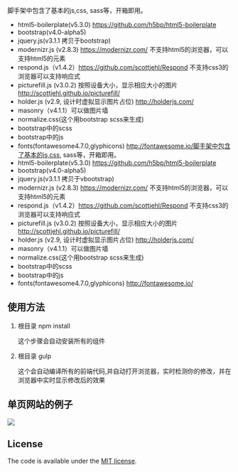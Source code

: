 脚手架中包含了基本的js,css, sass等，开箱即用。

* html5-boilerplate(v5.3.0)  https://github.com/h5bp/html5-boilerplate
* bootstrap(v4.0-alpha5)
* jquery.js(v3.1.1 拷贝于bootstrap)
* modernizr.js (v2.8.3)   https://modernizr.com/  不支持html5的浏览器，可以支持html5的元素
* respond.js（v1.4.2）https://github.com/scottjehl/Respond 不支持css3的浏览器可以支持响应式
* picturefill.js (v3.0.2) 按照设备大小，显示相应大小的图片 http://scottjehl.github.io/picturefill/
* holder.js (v2.9, 设计时虚拟显示图片占位) http://holderjs.com/
* masonry（v4.1.1）可以做图片墙
* normalize.css(这个用bootstrap scss来生成)
* bootstrap中的scss
* bootstrap中的js
* fonts(fontawesome4.7.0,glyphicons)  http://fontawesome.io/脚手架中包含了基本的js,css, sass等，开箱即用。
* html5-boilerplate(v5.3.0)  https://github.com/h5bp/html5-boilerplate
* bootstrap(v4.0-alpha5)
* jquery.js(v3.1.1 拷贝于vbootstrap)
* modernizr.js (v2.8.3)   https://modernizr.com/  不支持html5的浏览器，可以支持html5的元素
* respond.js（v1.4.2）https://github.com/scottjehl/Respond 不支持css3的浏览器可以支持响应式
* picturefill.js (v3.0.2) 按照设备大小，显示相应大小的图片 http://scottjehl.github.io/picturefill/
* holder.js (v2.9, 设计时虚拟显示图片占位) http://holderjs.com/
* masonry（v4.1.1）可以做图片墙
* normalize.css(这个用bootstrap scss来生成)
* bootstrap中的scss
* bootstrap中的js
* fonts(fontawesome4.7.0,glyphicons)  http://fontawesome.io/

## 使用方法
1. 根目录 npm install

    这个步骤会自动安装所有的组件

2. 根目录 gulp

    这个会自动编译所有的前端代码,并自动打开浏览器，实时检测你的修改，并在浏览器中实时显示修改后的效果

## 单页网站的例子
![](https://github.com/yaotian/h5bootstrapscss/raw/master/img/demo.png)
## License

The code is available under the [MIT license](LICENSE.txt).
